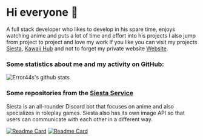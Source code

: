 # Hi everyone :wave:

A full stack developer who likes to develop in his spare time, enjoys watching anime and puts a lot of time and effort into his projects I also jump from project to project and love my work If you like you can visit my projects [Siesta](https://siesta.red/), [Kawaii Hub](https://discord.gg/RKWzcS2teU) and not to forget my private website [Website](https://error44.tech/).

### Some statistics about me and my activity on GitHub:

![Error44s's github stats](https://github-readme-stats.vercel.app/api?username=error44s&show_icons=true&title_color=fff&icon_color=79ff97&text_color=9f9f9f&bg_color=151515&hide_border=True)

### Some repositories from the [Siesta Service](https://github.com/SiestaBot)
Siesta is an all-rounder Discord bot that focuses on anime and also specializes in roleplay games. Siesta also has its own image API so that users can communicate with each other in a different way.

[![Readme Card](https://github-readme-stats.vercel.app/api/pin/?username=SiestaBot&repo=Examples&layout=compact&theme=dark&hide_border=True)](https://github.com/SiestaBot/Examples) [![Readme Card](https://github-readme-stats.vercel.app/api/pin/?username=SiestaBot&repo=Bot&layout=compact&theme=dark&hide_border=True)](https://github.com/SiestaBot/Bot)
